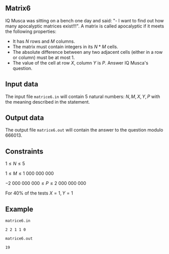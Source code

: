 ## Matrix6

IQ Musca was sitting on a bench one day and said: "- I want to find out how many apocalyptic matrices exist!!!". A matrix is called apocalyptic if it meets the following properties:
- It has $N$ rows and $M$ columns.
- The matrix must contain integers in its $N * M$ cells.
- The absolute difference between any two adjacent cells (either in a row or column) must be at most $1$.
- The value of the cell at row $X$, column $Y$ is $P$.
Answer IQ Musca's question.

## Input data

The input file `matrice6.in` will contain $5$ natural numbers: $N , M , X , Y , P$ with the meaning described in the statement.

## Output data

The output file `matrice6.out` will contain the answer to the question modulo $666013$.

## Constraints

$1 \leq N \leq 5$

$1 \leq M \leq 1\ 000\ 000\ 000$

$-2\ 000\ 000\ 000 \leq P \leq 2\ 000\ 000\ 000$

For $40\%$ of the tests $X = 1 , Y = 1$ 

## Example

`matrice6.in`
```
2 2 1 1 0
```

`matrice6.out`
```
19
```